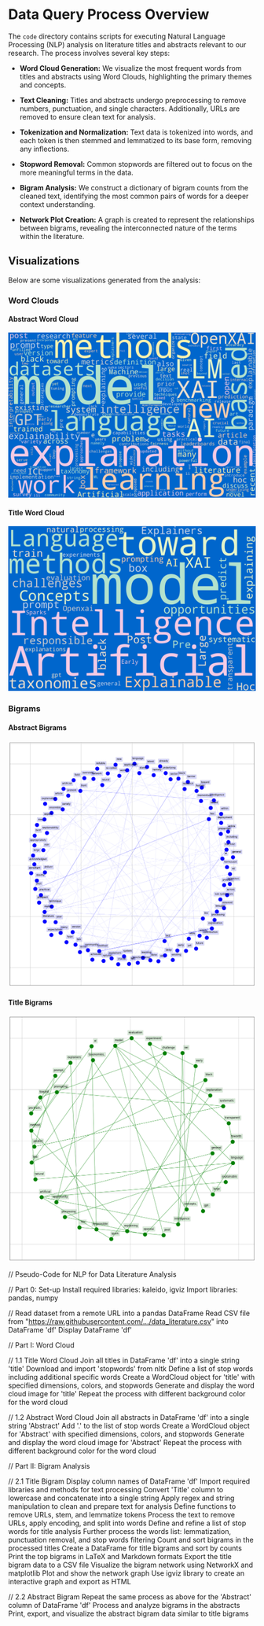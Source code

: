 # Data Query Process Overview

The `code` directory contains scripts for executing Natural Language Processing (NLP) analysis on literature titles and abstracts relevant to our research. The process involves several key steps:

- **Word Cloud Generation:** We visualize the most frequent words from titles and abstracts using Word Clouds, highlighting the primary themes and concepts.
  
- **Text Cleaning:** Titles and abstracts undergo preprocessing to remove numbers, punctuation, and single characters. Additionally, URLs are removed to ensure clean text for analysis.

- **Tokenization and Normalization:** Text data is tokenized into words, and each token is then stemmed and lemmatized to its base form, removing any inflections.

- **Stopword Removal:** Common stopwords are filtered out to focus on the more meaningful terms in the data.

- **Bigram Analysis:** We construct a dictionary of bigram counts from the cleaned text, identifying the most common pairs of words for a deeper context understanding.

- **Network Plot Creation:** A graph is created to represent the relationships between bigrams, revealing the interconnected nature of the terms within the literature.

## Visualizations

Below are some visualizations generated from the analysis:

### Word Clouds

#### Abstract Word Cloud
![Abstract Word Cloud](Word_Cloud_Abstract.png)

#### Title Word Cloud
![Title Word Cloud](Word_Cloud_Title.png)

### Bigrams

#### Abstract Bigrams
![Abstract Bigrams](bigram_Abstract.png)

#### Title Bigrams
![Title Bigrams](bigram_Title.png)


// Pseudo-Code for NLP for Data Literature Analysis

// Part 0: Set-up
Install required libraries: kaleido, igviz
Import libraries: pandas, numpy

// Read dataset from a remote URL into a pandas DataFrame
Read CSV file from "https://raw.githubusercontent.com/.../data_literature.csv" into DataFrame 'df'
Display DataFrame 'df'

// Part I: Word Cloud

// 1.1 Title Word Cloud
Join all titles in DataFrame 'df' into a single string 'title'
Download and import 'stopwords' from nltk
Define a list of stop words including additional specific words
Create a WordCloud object for 'title' with specified dimensions, colors, and stopwords
Generate and display the word cloud image for 'title'
Repeat the process with different background color for the word cloud

// 1.2 Abstract Word Cloud
Join all abstracts in DataFrame 'df' into a single string 'Abstract'
Add '.' to the list of stop words
Create a WordCloud object for 'Abstract' with specified dimensions, colors, and stopwords
Generate and display the word cloud image for 'Abstract'
Repeat the process with different background color for the word cloud

// Part II: Bigram Analysis

// 2.1 Title Bigram
Display column names of DataFrame 'df'
Import required libraries and methods for text processing
Convert 'Title' column to lowercase and concatenate into a single string
Apply regex and string manipulation to clean and prepare text for analysis
Define functions to remove URLs, stem, and lemmatize tokens
Process the text to remove URLs, apply encoding, and split into words
Define and refine a list of stop words for title analysis
Further process the words list: lemmatization, punctuation removal, and stop words filtering
Count and sort bigrams in the processed titles
Create a DataFrame for title bigrams and sort by counts
Print the top bigrams in LaTeX and Markdown formats
Export the title bigram data to a CSV file
Visualize the bigram network using NetworkX and matplotlib
Plot and show the network graph
Use igviz library to create an interactive graph and export as HTML

// 2.2 Abstract Bigram
Repeat the same process as above for the 'Abstract' column of DataFrame 'df'
Process and analyze bigrams in the abstracts
Print, export, and visualize the abstract bigram data similar to title bigrams

